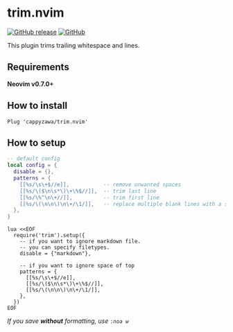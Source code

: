 # trim.nvim

[![GitHub release](https://img.shields.io/github/release/cappyzawa/trim.nvim.svg)](https://github.com/cappyzawa/trim.nvim/releases)
[![GitHub](https://img.shields.io/github/license/cappyzawa/trim.nvim.svg)](./LICENSE)

This plugin trims trailing whitespace and lines.

## Requirements

**Neovim v0.7.0+**

## How to install

```vim
Plug 'cappyzawa/trim.nvim'
```

## How to setup

```lua
-- default config
local config = {
  disable = {},
  patterns = {
    [[%s/\s\+$//e]],           -- remove unwanted spaces
    [[%s/\($\n\s*\)\+\%$//]],  -- trim last line
    [[%s/\%^\n\+//]],          -- trim first line
    [[%s/\(\n\n\)\n\+/\1/]],   -- replace multiple blank lines with a single line
  },
}
```

```vim
lua <<EOF
  require('trim').setup({
    -- if you want to ignore markdown file.
    -- you can specify filetypes.
    disable = {"markdown"},

    -- if you want to ignore space of top
    patterns = {
      [[%s/\s\+$//e]],
      [[%s/\($\n\s*\)\+\%$//]],
      [[%s/\(\n\n\)\n\+/\1/]],
    },
  })
EOF
```
*If you save **without** formatting, use `:noa w`*
